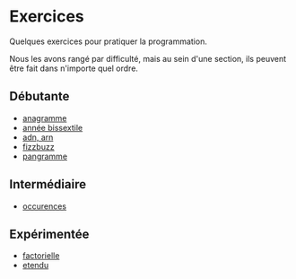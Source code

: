 # Exercices

Quelques exercices pour pratiquer la programmation.

Nous les avons rangé par difficulté, mais au sein d'une section, ils peuvent être fait dans n'importe quel ordre.


## Débutante

  * [anagramme](https://github.com/djangogirlsbdx/ressources-et-supports/blob/master/exercices/anagramme.md)
  * [année bissextile](https://github.com/djangogirlsbdx/ressources-et-supports/blob/master/exercices/annee_bissextile.md)
  * [adn, arn](https://github.com/djangogirlsbdx/ressources-et-supports/blob/master/exercices/adn_arn.md)
  * [fizzbuzz](https://github.com/djangogirlsbdx/ressources-et-supports/blob/master/exercices/fizzbuzz.md)
  * [pangramme](https://github.com/djangogirlsbdx/ressources-et-supports/blob/master/exercices/pangramme.md)


## Intermédiaire

  * [occurences](https://github.com/djangogirlsbdx/ressources-et-supports/blob/master/exercices/occurences.md)



## Expérimentée

  * [factorielle](https://github.com/djangogirlsbdx/ressources-et-supports/blob/master/exercices/factorielle.md)
  * [etendu](https://github.com/djangogirlsbdx/ressources-et-supports/blob/master/exercices/etendu.md)
